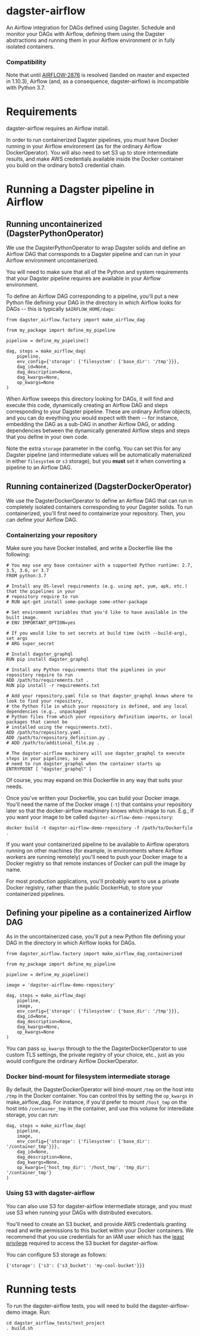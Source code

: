 # dagster-airflow

An Airflow integration for DAGs defined using Dagster. Schedule and monitor your DAGs with Airflow,
defining them using the Dagster abstractions and running them in your Airflow environment or in
fully isolated containers.

### Compatibility

Note that until [AIRFLOW-2876](https://github.com/apache/airflow/pull/3723) is resolved (landed on
master and expected in 1.10.3), Airflow (and, as a consequence, dagster-airflow) is incompatible
with Python 3.7.

# Requirements

dagster-airflow requires an Airflow install.

In order to run containerized Dagster pipelines, you must have Docker running in your Airflow
environment (as for the ordinary Airflow DockerOperator). You will also need to set S3 up to store
intermediate results, and make AWS credentials available inside the Docker container you build on
the ordinary boto3 credential chain.

# Running a Dagster pipeline in Airflow

## Running uncontainerized (DagsterPythonOperator)

We use the DagsterPythonOperator to wrap Dagster solids and define an Airflow DAG that corresponds
to a Dagster pipeline and can run in your Airflow environment uncontainerized.

You will need to make sure that all of the Python and system requirements that your Dagster pipeline
requires are available in your Airflow environment.

To define an Airflow DAG corresponding to a pipeline, you'll put a new Python file defining your DAG
in the directory in which Airflow looks for DAGs -- this is typically `$AIRFLOW_HOME/dags`:

    from dagster_airflow.factory import make_airflow_dag

    from my_package import define_my_pipeline

    pipeline = define_my_pipeline()

    dag, steps = make_airflow_dag(
        pipeline,
        env_config={'storage': {'filesystem': {'base_dir': '/tmp'}}},
        dag_id=None,
        dag_description=None,
        dag_kwargs=None,
        op_kwargs=None
    )

When Airflow sweeps this directory looking for DAGs, it will find and execute this code, dynamically
creating an Airflow DAG and steps corresponding to your Dagster pipeline. These are ordinary
Airflow objects, and you can do eveything you would expect with them -- for instance, embedding the
DAG as a sub-DAG in another Airflow DAG, or adding dependencies between the dynamically generated
Airflow steps and steps that you define in your own code.

Note the extra `storage` parameter in the config. You can set this for any Dagster pipeline (and
intermediate values will be automatically materialized in either `filesystem` or `s3` storage), but
you **must** set it when converting a pipeline to an Airflow DAG.

## Running containerized (DagsterDockerOperator)

We use the DagsterDockerOperator to define an Airflow DAG that can run in completely isolated
containers corresponding to your Dagster solids. To run containerized, you'll first need to
containerize your repository. Then, you can define your Airflow DAG.

### Containerizing your repository

Make sure you have Docker installed, and write a Dockerfile like the following:

```
# You may use any base container with a supported Python runtime: 2.7, 3.5, 3.6, or 3.7
FROM python:3.7

# Install any OS-level requirements (e.g. using apt, yum, apk, etc.) that the pipelines in your
# repository require to run
# RUN apt-get install some-package some-other-package

# Set environment variables that you'd like to have available in the built image.
# ENV IMPORTANT_OPTION=yes

# If you would like to set secrets at build time (with --build-arg), set args
# ARG super_secret

# Install dagster_graphql
RUN pip install dagster_graphql

# Install any Python requirements that the pipelines in your repository require to run
ADD /path/to/requirements.txt .
RUN pip install -r requirements.txt

# Add your repository.yaml file so that dagster_graphql knows where to look to find your repository,
# the Python file in which your repository is defined, and any local dependencies (e.g., unpackaged
# Python files from which your repository definition imports, or local packages that cannot be
# installed using the requirements.txt).
ADD /path/to/repository.yaml .
ADD /path/to/repository_definition.py .
# ADD /path/to/additional_file.py .

# The dagster-airflow machinery will use dagster_graphql to execute steps in your pipelines, so we
# need to run dagster_graphql when the container starts up
ENTRYPOINT [ "dagster_graphql" ]
```

Of course, you may expand on this Dockerfile in any way that suits your needs.

Once you've written your Dockerfile, you can build your Docker image. You'll need the name of the
Docker image (`-t`) that contains your repository later so that the docker-airflow machinery knows
which image to run. E.g., if you want your image to be called `dagster-airflow-demo-repository`:

```
docker build -t dagster-airflow-demo-repository -f /path/to/Dockerfile .
```

If you want your containerized pipeline to be available to Airflow operators running on other
machines (for example, in environments where Airflow workers are running remotely) you'll need to
push your Docker image to a Docker registry so that remote instances of Docker can pull the image
by name.

For most production applications, you'll probably want to use a private Docker registry, rather
than the public DockerHub, to store your containerized pipelines.

## Defining your pipeline as a containerized Airflow DAG

As in the uncontainerized case, you'll put a new Python file defining your DAG in the directory in
which Airflow looks for DAGs.

    from dagster_airflow.factory import make_airflow_dag_containerized

    from my_package import define_my_pipeline

    pipeline = define_my_pipeline()

    image = 'dagster-airflow-demo-repository'

    dag, steps = make_airflow_dag(
        pipeline,
        image,
        env_config={'storage': {'filesystem': {'base_dir': '/tmp'}}},
        dag_id=None,
        dag_description=None,
        dag_kwargs=None,
        op_kwargs=None
    )

You can pass `op_kwargs` through to the the DagsterDockerOperator to use custom TLS settings, the
private registry of your choice, etc., just as you would configure the ordinary Airflow
DockerOperator.

### Docker bind-mount for filesystem intermediate storage

By default, the DagsterDockerOperator will bind-mount `/tmp` on the host into `/tmp` in the Docker
container. You can control this by setting the `op_kwargs` in make_airflow_dag. For instance,
if you'd prefer to mount `/host_tmp` on the host into `/container_tmp` in the container, and
use this volume for interediate storage, you can run:

    dag, steps = make_airflow_dag(
        pipeline,
        image,
        env_config={'storage': {'filesystem': {'base_dir': '/container_tmp'}}},
        dag_id=None,
        dag_description=None,
        dag_kwargs=None,
        op_kwargs={'host_tmp_dir': '/host_tmp', 'tmp_dir': '/container_tmp'}
    )

### Using S3 with dagster-airflow

You can also use S3 for dagster-airflow intermediate storage, and you must use S3 when running
your DAGs with distributed executors.

You'll need to create an S3 bucket, and provide AWS credentials granting read and write permissions
to this bucket within your Docker containers. We recommend that you use credentials for an IAM user
which has the [least privilege](https://docs.aws.amazon.com/IAM/latest/UserGuide/best-practices.html#grant-least-privilege)
required to access the S3 bucket for dagster-airflow.

You can configure S3 storage as follows:

    {'storage': {'s3': {'s3_bucket': 'my-cool-bucket'}}}

<!-- FIXME give an example with a Sensor and a SubDAG ### Customizing your DAG

Once you've scaffolded your DAG, you can make changes as your business logic requires to take
advantage of Airflow functionality that is external to the logical structure of your pipelines.

FIXME discuss SubDAGs and structure.

For instance, you may want to add Sensors to your Airflow DAGs to change the way that scheduled
DAG runs interact with their environment, or you may want to manually edit DAG args such as
`start_date` or `email`. -->

<!-- FIXME document new test fixtures
# Testing

Docker must be running for the test suite to pass. -->

# Running tests

To run the dagster-airflow tests, you will need to build the dagster-airflow-demo image. Run:

    cd dagster_airflow_tests/test_project
    . build.sh
